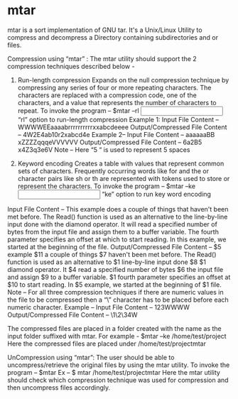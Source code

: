 # mtar
mtar is a sort implementation of GNU tar. It's a Unix/Linux Utility to compress and decompress a Directory containing subdirectories and or files.

Compression using “mtar” :
The mtar utility should support the 2 compression techniques described below -

1. Run-length compression Expands on the null compression technique by compressing any series of four or more repeating characters. The characters are replaced with a compression code, one of the characters, and a value that represents the number of characters to repeat.
To invoke the program –
$mtar –rl <input folder path>
“rl” option to run-length compression
Example 1:
Input File Content –
WWWWEEaaaabrrrrrrrrrrxxabcdeeee
Output/Compressed File Content –
4W2E4ab10r2xabcd4e
Example 2–
Input File Content –
aaaaaaBB     xZZZZqqqeVVVVVV
Output/Compressed File Content –
6a2B5 x4Z3q3e6V
Note – Here “5 “ is used to represent 5 spaces

2. Keyword encoding Creates a table with values that represent common sets of characters. Frequently occurring words like for and the or character pairs like sh or th are represented with tokens used to store or represent the characters.
To invoke the program –
$mtar –ke <input folder path>
“ke” option to run key word encoding

Input File Content –
This example does a couple of things that haven't been met before. The Read() function is used as an alternative to the line-by-line input done with the diamond operator. It will read a specified number of bytes from the input file and assign them to a buffer variable. The fourth parameter specifies an offset at which to start reading. In this example, we started at the beginning of the file.
Output/Compressed File Content –
$5 example $11 a couple of things $7 haven't been met before. The Read() function is used as an alternative to $1 line-by-line input done $8 $1 diamond operator. It $4 read a specified number of bytes $6 the input file and assign $9 to a buffer variable. $1 fourth parameter specifies an offset at $10 to start reading. In $5 example, we started at the beginning of $1 file. Note – For all three compression techniques if there are numeric values in the file to be compressed then a “\” character has to be placed before each numeric character.
Example –
Input File Content –
123WWWW
Output/Compressed File Content –
\1\2\34W

The compressed files are placed in a folder created with the name as the input folder suffixed with mtar.
For example - $mtar –ke /home/test/project
Here the compressed files are placed under /home/test/projectmtar

UnCompression using “mtar”:
The user should be able to uncompress/retrieve the original files by using the mtar utility.
To invoke the program –
$mtar <compressed folder path>
Ex – $ mtar /home/test/projectmtar
Here the mtar utility should check which compression technique was used for compression and then uncompress files accordingly.













